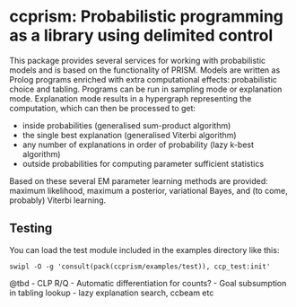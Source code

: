 # ccprism: Probabilistic programming as a library using delimited control

   This package provides several services for working with probabilistic models and
   is based on the functionality of PRISM. Models are written as Prolog programs
   enriched with extra computational effects: probabilistic choice and tabling.
   Programs can be run in sampling mode or explanation mode. Explanation mode 
   results in a hypergraph representing the computation, which can then be processed
   to get:

   * inside probabilities (generalised sum-product algorithm)
   * the single best explanation (generalised Viterbi algorithm)
   * any number of explanations in order of probability (lazy k-best algorithm)
   * outside probabilities for computing parameter sufficient statistics
 
   Based on these several EM parameter learning methods are provided: maximum likelihood,
   maximum a posterior, variational Bayes, and (to come, probably) Viterbi learning.

## Testing

   You can load the test module included in the examples directory like this:
   ```
   swipl -O -g 'consult(pack(ccprism/examples/test)), ccp_test:init'
   ```

   @tbd
      - CLP R/Q
      - Automatic differentiation for counts?
      - Goal subsumption in tabling lookup
      - lazy explanation search, ccbeam etc
